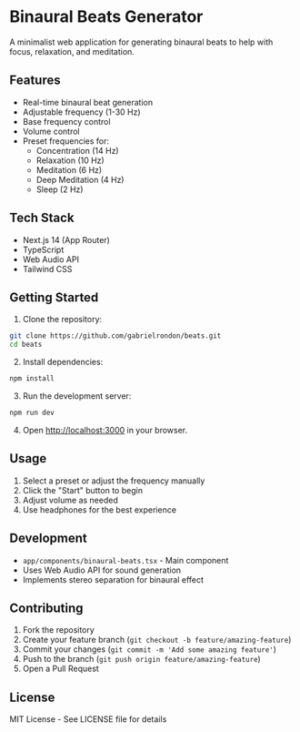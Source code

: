 # Binaural Beats Generator

A minimalist web application for generating binaural beats to help with focus, relaxation, and meditation.

## Features

- Real-time binaural beat generation
- Adjustable frequency (1-30 Hz)
- Base frequency control
- Volume control
- Preset frequencies for:
  - Concentration (14 Hz)
  - Relaxation (10 Hz)
  - Meditation (6 Hz)
  - Deep Meditation (4 Hz)
  - Sleep (2 Hz)

## Tech Stack

- Next.js 14 (App Router)
- TypeScript
- Web Audio API
- Tailwind CSS

## Getting Started

1. Clone the repository:
```bash
git clone https://github.com/gabrielrondon/beats.git
cd beats
```

2. Install dependencies:
```bash
npm install
```

3. Run the development server:
```bash
npm run dev
```

4. Open [http://localhost:3000](http://localhost:3000) in your browser.

## Usage

1. Select a preset or adjust the frequency manually
2. Click the "Start" button to begin
3. Adjust volume as needed
4. Use headphones for the best experience

## Development

- `app/components/binaural-beats.tsx` - Main component
- Uses Web Audio API for sound generation
- Implements stereo separation for binaural effect

## Contributing

1. Fork the repository
2. Create your feature branch (`git checkout -b feature/amazing-feature`)
3. Commit your changes (`git commit -m 'Add some amazing feature'`)
4. Push to the branch (`git push origin feature/amazing-feature`)
5. Open a Pull Request

## License

MIT License - See LICENSE file for details

